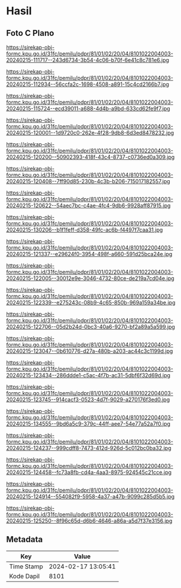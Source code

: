 # Hasil

## Foto C Plano

https://sirekap-obj-formc.kpu.go.id/31fc/pemilu/pdpr/81/01/02/20/04/8101022004003-20240215-111717--243d6734-3b54-4c06-b70f-6e41c8c781e6.jpg

https://sirekap-obj-formc.kpu.go.id/31fc/pemilu/pdpr/81/01/02/20/04/8101022004003-20240215-112934--56ccfa2c-1698-4508-a891-15c4cd2166b7.jpg

https://sirekap-obj-formc.kpu.go.id/31fc/pemilu/pdpr/81/01/02/20/04/8101022004003-20240215-115724--ecd39011-a688-4d4b-a9bd-633cd62fe9f7.jpg

https://sirekap-obj-formc.kpu.go.id/31fc/pemilu/pdpr/81/01/02/20/04/8101022004003-20240215-120001--1d9720c0-262e-4f28-9db8-6d3ed8478232.jpg

https://sirekap-obj-formc.kpu.go.id/31fc/pemilu/pdpr/81/01/02/20/04/8101022004003-20240215-120200--50902393-418f-43c4-8737-c0736ed0a309.jpg

https://sirekap-obj-formc.kpu.go.id/31fc/pemilu/pdpr/81/01/02/20/04/8101022004003-20240215-120408--7ff90d85-230b-4c3b-b206-715017182557.jpg

https://sirekap-obj-formc.kpu.go.id/31fc/pemilu/pdpr/81/01/02/20/04/8101022004003-20240215-120622--54aec7bc-c4ae-4fc4-9db6-9928aff87915.jpg

https://sirekap-obj-formc.kpu.go.id/31fc/pemilu/pdpr/81/01/02/20/04/8101022004003-20240215-130206--b1f1feff-d358-49fc-ac6b-f4497f7caa31.jpg

https://sirekap-obj-formc.kpu.go.id/31fc/pemilu/pdpr/81/01/02/20/04/8101022004003-20240215-121337--e29624f0-3954-498f-a660-591d25bca24e.jpg

https://sirekap-obj-formc.kpu.go.id/31fc/pemilu/pdpr/81/01/02/20/04/8101022004003-20240215-122005--30012e9e-3046-4732-80ce-de219a7cd04e.jpg

https://sirekap-obj-formc.kpu.go.id/31fc/pemilu/pdpr/81/01/02/20/04/8101022004003-20240215-122339--e275243c-08b9-4c65-850b-969a159a34be.jpg

https://sirekap-obj-formc.kpu.go.id/31fc/pemilu/pdpr/81/01/02/20/04/8101022004003-20240215-122706--05d2b24d-0bc3-40a6-9270-bf2a89a5a599.jpg

https://sirekap-obj-formc.kpu.go.id/31fc/pemilu/pdpr/81/01/02/20/04/8101022004003-20240215-123047--0b610776-d27a-480b-a203-ac44c3c1199d.jpg

https://sirekap-obj-formc.kpu.go.id/31fc/pemilu/pdpr/81/01/02/20/04/8101022004003-20240215-123434--286ddde1-c5ac-4f7b-ac31-5dbf6f32d69d.jpg

https://sirekap-obj-formc.kpu.go.id/31fc/pemilu/pdpr/81/01/02/20/04/8101022004003-20240215-123745--914cacf3-0523-4d7f-9029-a270176f3ed0.jpg

https://sirekap-obj-formc.kpu.go.id/31fc/pemilu/pdpr/81/01/02/20/04/8101022004003-20240215-134555--9bd6a5c9-379c-44ff-aee7-54e77a52a7f0.jpg

https://sirekap-obj-formc.kpu.go.id/31fc/pemilu/pdpr/81/01/02/20/04/8101022004003-20240215-124237--999cdff8-7473-412d-926d-5c012bc0ba32.jpg

https://sirekap-obj-formc.kpu.go.id/31fc/pemilu/pdpr/81/01/02/20/04/8101022004003-20240215-124458--fc73a8fb-cd4a-4aa3-8975-924545c21cce.jpg

https://sirekap-obj-formc.kpu.go.id/31fc/pemilu/pdpr/81/01/02/20/04/8101022004003-20240215-124914--554082f9-5958-4a37-a47b-9099c285d5b5.jpg

https://sirekap-obj-formc.kpu.go.id/31fc/pemilu/pdpr/81/01/02/20/04/8101022004003-20240215-125250--8f96c65d-d6b6-4646-a86a-a5d7f37e3156.jpg


## Metadata

| Key        | Value               |
| ---------- | ------------------- |
| Time Stamp | 2024-02-17 13:05:41 |
| Kode Dapil | 8101                |




